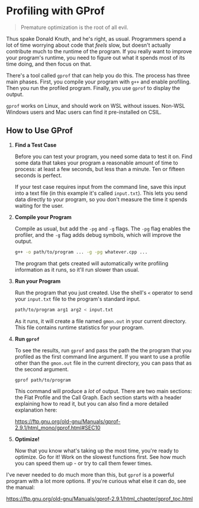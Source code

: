 # Profiling with GProf
 
> Premature optimization is the root of all evil.

Thus spake Donald Knuth, and he's right, as usual.  Programmers spend a lot of
time worrying about code that _feels_ slow, but doesn't actually contribute much
to the runtime of the program.  If you really want to improve your program's
runtime, you need to figure out what it spends most of its time doing, and
then focus on that.

There's a tool called `gprof` that can help you do this.  The process has three
main phases.  First, you compile your program with `g++` and enable profiling.
Then you run the profiled program.  Finally, you use `gprof` to display the
output.

`gprof` works on Linux, and should work on WSL without issues.  Non-WSL Windows
users and Mac users can find it pre-installed on CSIL.


## How to Use GProf

1. **Find a Test Case**

   Before you can test your program, you need some data to test it on. Find some
   data that takes your program a reasonable amount of time to process: at least
   a few seconds, but less than a minute.  Ten or fifteen seconds is perfect.

   If your test case requires input from the command line, save this input into
   a text file (in this example it's called `input.txt`).  This lets you send
   data directly to your program, so you don't measure the time it spends
   waiting for the user.


2. **Compile your Program**

   Compile as usual, but add the `-pg` and `-g` flags.  The `-pg` flag enables
   the profiler, and the `-g` flag adds debug symbols, which will improve the
   output.

   ```sh
   g++ -o path/to/program ... -g -pg whatever.cpp ...
   ```

   The program that gets created will automatically write profiling information
   as it runs, so it'll run slower than usual.


3. **Run your Program**

   Run the program that you just created.  Use the shell's `<` operator to send
   your `input.txt` file to the program's standard input.

   ```sh
   path/to/program arg1 arg2 < input.txt
   ```

   As it runs, it will create a file named `gmon.out` in your current directory.
   This file contains runtime statistics for your program.


4. **Run `gprof`**

   To see the results, run `gprof` and pass the path the the program that you
   profiled as the first command line argument.  If you want to use a profile
   other than the `gmon.out` file in the current directory, you can pass that
   as the second argument.

   ```sh
   gprof path/to/program
   ```

   This command will produce a _lot_ of output. There are two main sections: the
   Flat Profile and the Call Graph. Each section starts with a header explaining
   how to read it, but you can also find a more detailed explanation here:

   <https://ftp.gnu.org/old-gnu/Manuals/gprof-2.9.1/html_mono/gprof.html#SEC10>


5. **Optimize!**

   Now that you know what's taking up the most time, you're ready to optimize.
   Go for it!  Work on the slowest functions first.  See how much you can speed
   them up - or try to call them fewer times.


I've never  needed to do much more than this,  but `gprof` is a powerful program
with a lot more options.  If you're curious what else it can do, see the manual:

<https://ftp.gnu.org/old-gnu/Manuals/gprof-2.9.1/html_chapter/gprof_toc.html>
